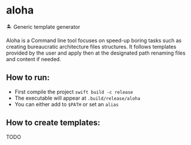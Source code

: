 # aloha

🏝️ Generic template generator

Aloha is a Command line tool focuses on speed-up boring tasks such as creating bureaucratic architecture files structures.
It follows templates provided by the user and apply then at the designated path renaming files and content if needed.

## How to run:

- First compile the project `swift build -c release`
- The executable will appear at `.build/release/aloha`
- You can either add to `$PATH` or set an `alias`

## How to create templates:

TODO
